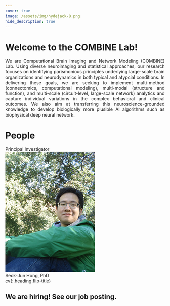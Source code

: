 ```yaml
---
cover: true
image: /assets/img/hydejack-8.png
hide_description: true
---
```


# Welcome to the COMBINE Lab!
<div style="text-align:justify">We are Computational Brain Imaging and Network Modeling (COMBINE) Lab. Using diverse neuroimaging and statistical approaches, our research focuses on identifying parismonious principles underlying large-scale brain organizations and neurodynamics in both typical and atypcial conditions. In delivering these goals, we are seeking to implement multi-method (connectomics, computational modeling), multi-modal (structure and function), and multi-scale (circuit-level, large-scale network) analytics and capture individual variations in the complex behavioral and clinical outcomes. We also aim at transferring this neuroscience-grounded knowledge to develop biologically more plusible AI algorithms such as biophysical deep neural network.</div>

# People
Principal Investigator<br/>
![principal investigator](/assets/img/hong_seok_jun.jpg)<br/>
Seok-Jun Hong, PhD<br/>
[cv]{:.heading.flip-title}

## We are hiring! See our job posting.


[documentation]: docs/README.md
[install]: docs/install.md
[upgrade]: docs/upgrade.md
[config]: docs/config.md
[cv]: resume.md